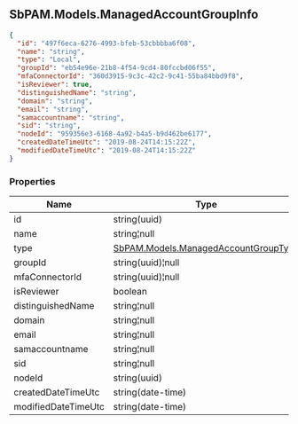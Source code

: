 
<h2 id="tocS_SbPAM.Models.ManagedAccountGroupInfo">SbPAM.Models.ManagedAccountGroupInfo</h2>

<a id="schemasbpam.models.managedaccountgroupinfo"></a>
<a id="schema_SbPAM.Models.ManagedAccountGroupInfo"></a>
<a id="tocSsbpam.models.managedaccountgroupinfo"></a>
<a id="tocssbpam.models.managedaccountgroupinfo"></a>

```json
{
  "id": "497f6eca-6276-4993-bfeb-53cbbbba6f08",
  "name": "string",
  "type": "Local",
  "groupId": "eb54e96e-21b8-4f54-9cd4-80fccbd06f55",
  "mfaConnectorId": "360d3915-9c3c-42c2-9c41-55ba84bbd9f8",
  "isReviewer": true,
  "distinguishedName": "string",
  "domain": "string",
  "email": "string",
  "samaccountname": "string",
  "sid": "string",
  "nodeId": "959356e3-6168-4a92-b4a5-b9d462be6177",
  "createdDateTimeUtc": "2019-08-24T14:15:22Z",
  "modifiedDateTimeUtc": "2019-08-24T14:15:22Z"
}

```

### Properties

|Name|Type|Required|Restrictions|Description|
|---|---|---|---|---|
|id|string(uuid)|false|none|none|
|name|string¦null|false|none|none|
|type|[SbPAM.Models.ManagedAccountGroupType](../Models/sbpam.models.managedaccountgrouptype.md)|false|none|none|
|groupId|string(uuid)¦null|false|none|none|
|mfaConnectorId|string(uuid)¦null|false|none|none|
|isReviewer|boolean|false|none|none|
|distinguishedName|string¦null|false|none|none|
|domain|string¦null|false|none|none|
|email|string¦null|false|none|none|
|samaccountname|string¦null|false|none|none|
|sid|string¦null|false|none|none|
|nodeId|string(uuid)|false|none|none|
|createdDateTimeUtc|string(date-time)|false|none|none|
|modifiedDateTimeUtc|string(date-time)|false|none|none|


